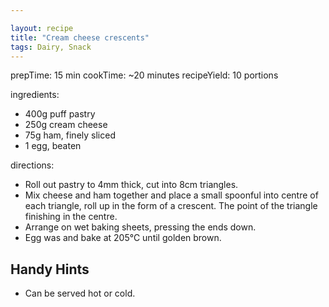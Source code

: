 ```yaml
---

layout: recipe
title: "Cream cheese crescents"
tags: Dairy, Snack
---
```


prepTime: 15 min
cookTime: ~20 minutes
recipeYield: 10 portions

ingredients:
- 400g puff pastry
- 250g cream cheese
- 75g ham, finely sliced
- 1 egg, beaten

directions:
- Roll out pastry to 4mm thick, cut into 8cm triangles.
- Mix cheese and ham together and place a small spoonful into centre of each triangle, roll up in the form of a crescent. The point of the triangle finishing in the centre.
- Arrange on wet baking sheets, pressing the ends down.
- Egg was and bake at 205℃ until golden brown.

## Handy Hints

- Can be served hot or cold.
